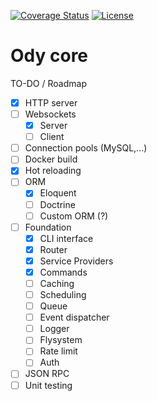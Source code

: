 [![Coverage Status](https://coveralls.io/repos/github/IlyasDeckers/ody-core/badge.svg?branch=develop)](https://coveralls.io/github/IlyasDeckers/ody-core?branch=develop)
[![License](https://poser.pugx.org/ody/core/license)](https://packagist.org/packages/ody/core)

# Ody core

TO-DO / Roadmap

- [x] HTTP server
- [ ] Websockets
  - [x] Server
  - [ ] Client
- [ ] Connection pools (MySQL,...)
- [ ] Docker build
- [x] Hot reloading
- [ ] ORM
  - [x] Eloquent
  - [ ] Doctrine
  - [ ] Custom ORM (?)
- [ ] Foundation
  - [x] CLI interface
  - [x] Router
  - [x] Service Providers
  - [x] Commands
  - [ ] Caching
  - [ ] Scheduling
  - [ ] Queue
  - [ ] Event dispatcher
  - [ ] Logger
  - [ ] Flysystem
  - [ ] Rate limit
  - [ ] Auth
- [ ] JSON RPC
- [ ] Unit testing
